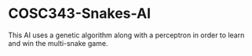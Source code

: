 # COSC343-Snakes-AI
This AI uses a genetic algorithm along with a perceptron in order to learn and win the multi-snake game.
